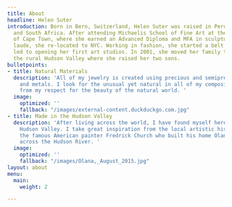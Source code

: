 ```yaml
---
title: About
headline: Helen Suter
introduction: Born in Bern, Switzerland, Helen Suter was raised in Peru, Switzerland
  and South Africa. After attending Michaelis School of Fine Art at the University
  of Cape Town, where she earned an Advanced Diploma and MFA in sculpture summa cum
  laude, she re-located to NYC. Working in fashion, she started a belt business which
  led to opening her first art studios. In 2001, she moved her family to a farm in
  the rural Hudson Valley where she raised her two sons.
bulletpoints:
- title: Natural Materials
  description: 'All of my jewelry is created using precious and semiprecious beads
    and metals. I look for the unusual yet natural in all of my compositions. Stemming
    from my respect for the beauty of the natural world. '
  image:
    optimized: ''
    fallback: "/images/external-content.duckduckgo.com.jpg"
- title: Made in the Hudson Valley
  description: 'After living across the world, I have found myself here in the beautiful
    Hudson Valley. I take great inspiration from the local artistic history, especially
    the famous American painter Fredrick Church who built his home Olana, with views
    across the Hudson River. '
  image:
    optimized: ''
    fallback: "/images/Olana,_August_2015.jpg"
layout: about
menu:
  main:
    weight: 2

---
```

